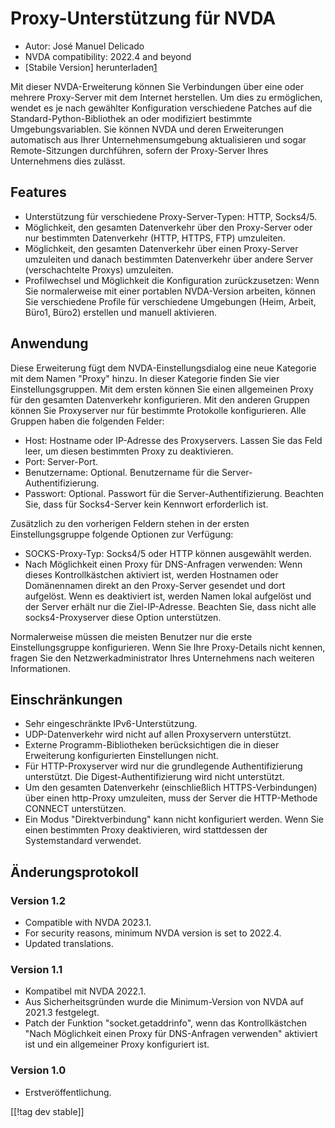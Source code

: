 # Proxy-Unterstützung für NVDA #

* Autor: José Manuel Delicado
* NVDA compatibility: 2022.4 and beyond
* [Stabile Version] herunterladen[1]

Mit dieser NVDA-Erweiterung können Sie Verbindungen über eine oder mehrere
Proxy-Server mit dem Internet herstellen. Um dies zu ermöglichen, wendet es
je nach gewählter Konfiguration verschiedene Patches auf die
Standard-Python-Bibliothek an oder modifiziert bestimmte
Umgebungsvariablen. Sie können NVDA und deren Erweiterungen automatisch aus
Ihrer Unternehmensumgebung aktualisieren und sogar Remote-Sitzungen
durchführen, sofern der Proxy-Server Ihres Unternehmens dies zulässt.

## Features

* Unterstützung für verschiedene Proxy-Server-Typen: HTTP, Socks4/5.
* Möglichkeit, den gesamten Datenverkehr über den Proxy-Server oder nur
  bestimmten Datenverkehr (HTTP, HTTPS, FTP) umzuleiten.
* Möglichkeit, den gesamten Datenverkehr über einen Proxy-Server umzuleiten
  und danach bestimmten Datenverkehr über andere Server (verschachtelte
  Proxys) umzuleiten.
* Profilwechsel und Möglichkeit die Konfiguration zurückzusetzen: Wenn Sie
  normalerweise mit einer portablen NVDA-Version arbeiten, können Sie
  verschiedene Profile für verschiedene Umgebungen (Heim, Arbeit, Büro1,
  Büro2) erstellen und manuell aktivieren.

## Anwendung

Diese Erweiterung fügt dem NVDA-Einstellungsdialog eine neue Kategorie mit
dem Namen "Proxy" hinzu. In dieser Kategorie finden Sie vier
Einstellungsgruppen. Mit dem ersten können Sie einen allgemeinen Proxy für
den gesamten Datenverkehr konfigurieren. Mit den anderen Gruppen können Sie
Proxyserver nur für bestimmte Protokolle konfigurieren. Alle Gruppen haben
die folgenden Felder:

* Host: Hostname oder IP-Adresse des Proxyservers. Lassen Sie das Feld leer,
  um diesen bestimmten Proxy zu deaktivieren.
* Port: Server-Port.
* Benutzername: Optional. Benutzername für die Server-Authentifizierung.
* Passwort: Optional. Passwort für die Server-Authentifizierung. Beachten
  Sie, dass für Socks4-Server kein Kennwort erforderlich ist.

Zusätzlich zu den vorherigen Feldern stehen in der ersten Einstellungsgruppe
folgende Optionen zur Verfügung:

* SOCKS-Proxy-Typ: Socks4/5 oder HTTP können ausgewählt werden.
* Nach Möglichkeit einen Proxy für DNS-Anfragen verwenden: Wenn dieses
  Kontrollkästchen aktiviert ist, werden Hostnamen oder Domänennamen direkt
  an den Proxy-Server gesendet und dort aufgelöst. Wenn es deaktiviert ist,
  werden Namen lokal aufgelöst und der Server erhält nur die
  Ziel-IP-Adresse. Beachten Sie, dass nicht alle socks4-Proxyserver diese
  Option unterstützen.

Normalerweise müssen die meisten Benutzer nur die erste Einstellungsgruppe
konfigurieren. Wenn Sie Ihre Proxy-Details nicht kennen, fragen Sie den
Netzwerkadministrator Ihres Unternehmens nach weiteren Informationen.

## Einschränkungen

* Sehr eingeschränkte IPv6-Unterstützung.
* UDP-Datenverkehr wird nicht auf allen Proxyservern unterstützt.
* Externe Programm-Bibliotheken berücksichtigen die in dieser Erweiterung
  konfigurierten Einstellungen nicht.
* Für HTTP-Proxyserver wird nur die grundlegende Authentifizierung
  unterstützt. Die Digest-Authentifizierung wird nicht unterstützt.
* Um den gesamten Datenverkehr (einschließlich HTTPS-Verbindungen) über
  einen http-Proxy umzuleiten, muss der Server die HTTP-Methode CONNECT
  unterstützen.
* Ein Modus "Direktverbindung" kann nicht konfiguriert werden. Wenn Sie
  einen bestimmten Proxy deaktivieren, wird stattdessen der Systemstandard
  verwendet.

## Änderungsprotokoll

### Version 1.2

* Compatible with NVDA 2023.1.
* For security reasons, minimum NVDA version is set to 2022.4.
* Updated translations.

### Version 1.1

* Kompatibel mit NVDA 2022.1.
* Aus Sicherheitsgründen wurde die Minimum-Version von NVDA auf 2021.3
  festgelegt.
* Patch der Funktion "socket.getaddrinfo", wenn das Kontrollkästchen "Nach
  Möglichkeit einen Proxy für DNS-Anfragen verwenden" aktiviert ist und ein
  allgemeiner Proxy konfiguriert ist.

### Version 1.0

* Erstveröffentlichung.

[[!tag dev stable]]

[1]: https://addons.nvda-project.org/files/get.php?file=nvdaproxy
